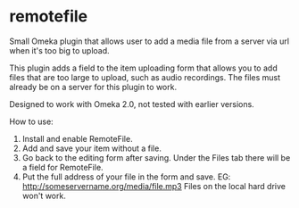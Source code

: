 # remotefile
Small Omeka plugin that allows user to add a media file from a server via url when it's too big to upload.

This plugin adds a field to the item uploading form that allows you to add files that are too large to upload, such as audio recordings.  The files must already be on a server for this plugin to work.

Designed to work with Omeka 2.0, not tested with earlier versions.

How to use:



1. Install and enable RemoteFile.
2. Add and save your item without a file.
3. Go back to the editing form after saving.  Under the Files tab there will be a field for RemoteFile.
4. Put the full address of your file in the form and save.  EG:  http://someservername.org/media/file.mp3   Files on the local hard drive won't work.


